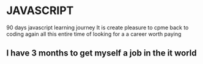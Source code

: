 # JAVASCRIPT
90 days javascript learning journey 
It is create pleasure to cpme back to coding again all this entire time of looking for a a career worth paying
## I have 3 months to get myself a job in the it world